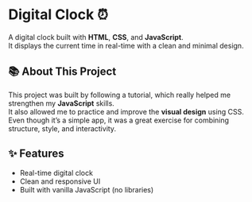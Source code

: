 # Digital Clock ⏰

A digital clock built with **HTML**, **CSS**, and **JavaScript**.  
It displays the current time in real-time with a clean and minimal design.

## 📚 About This Project

This project was built by following a tutorial, which really helped me strengthen my **JavaScript** skills.  
It also allowed me to practice and improve the **visual design** using CSS.  
Even though it’s a simple app, it was a great exercise for combining structure, style, and interactivity.

## ✨ Features

- Real-time digital clock  
- Clean and responsive UI  
- Built with vanilla JavaScript (no libraries)
